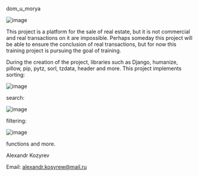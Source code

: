 dom_u_morya

![image](https://user-images.githubusercontent.com/116018998/200176650-66c081cc-a3f1-4cf0-bb67-7029123cd50e.png)


This project is a platform for the sale of real estate, but it is not commercial and real transactions on it are impossible.
Perhaps someday this project will be able to ensure the conclusion of real transactions, but for now this training project is pursuing the goal of training.

During the creation of the project, libraries such as Django, humanize, pillow, pip, pytz, sorl, tzdata, header and more.
This project implements sorting:

![image](https://user-images.githubusercontent.com/116018998/200177309-7d4877f0-c053-4020-ac30-99c45afee98c.png)


search:

![image](https://user-images.githubusercontent.com/116018998/200176868-b6f74e4b-b57a-45d1-80bc-392b2a678b4b.png)


filtering:

![image](https://user-images.githubusercontent.com/116018998/200176923-bb55a7fb-e499-4804-bfe6-82d8aefcc123.png)

functions and more.




Alexandr Kozyrev

Email: alexandr.kosyrew@mail.ru

